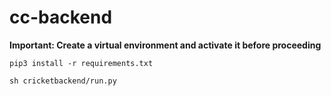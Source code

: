 # cc-backend

**Important: Create a virtual environment and activate it before proceeding**

```
pip3 install -r requirements.txt

sh cricketbackend/run.py
```